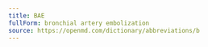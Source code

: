 ```yaml
---
title: BAE
fullForm: bronchial artery embolization
source: https://openmd.com/dictionary/abbreviations/b
---
```

